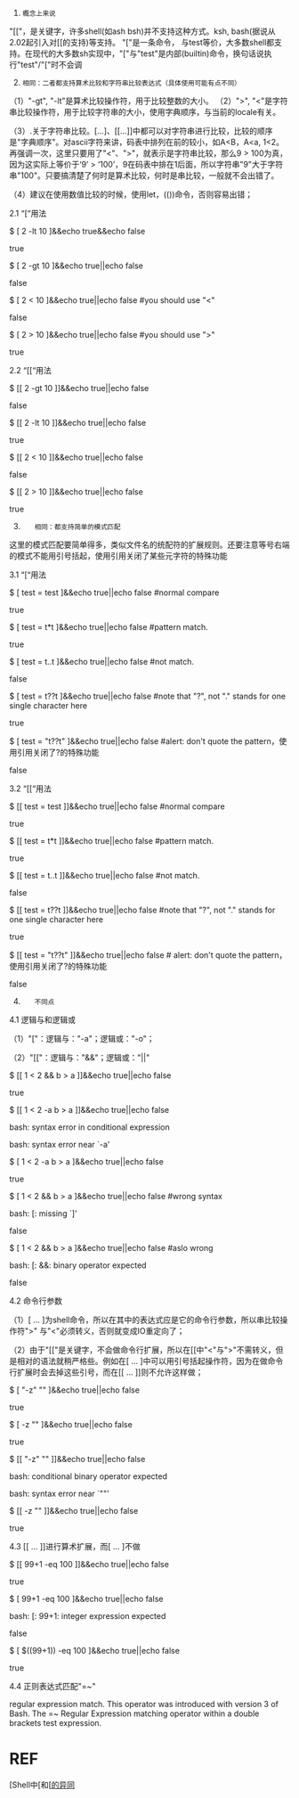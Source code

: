 1.     概念上来说

"[["，是关键字，许多shell(如ash bsh)并不支持这种方式。ksh, bash(据说从2.02起引入对[[的支持)等支持。
"["是一条命令， 与test等价，大多数shell都支持。在现代的大多数sh实现中，"["与"test"是内部(builtin)命令，换句话说执行"test"/"["时不会调

2.     相同：二者都支持算术比较和字符串比较表达式（具体使用可能有点不同）

（1）"-gt", "-lt"是算术比较操作符，用于比较整数的大小。
（2）">", "<"是字符串比较操作符，用于比较字符串的大小，使用字典顺序，与当前的locale有关。

（3）.关于字符串比较。[...]、[[...]]中都可以对字符串进行比较，比较的顺序是"字典顺序"。对ascii字符来讲，码表中排列在前的较小，如A<B，A<a, 1<2。再强调一次，这里只要用了"<"、">"，就表示是字符串比较，那么9 > 100为真，因为这实际上等价于‘9’ > ‘100’，9在码表中排在1后面，所以字符串"9"大于字符串"100"。只要搞清楚了何时是算术比较，何时是串比较，一般就不会出错了。

（4）建议在使用数值比较的时候，使用let，(())命令，否则容易出错；

2.1  “[“用法

$ [ 2 -lt 10 ]&&echo true&&echo false

true

$  [ 2 -gt 10 ]&&echo true||echo false

false

$  [ 2 \< 10 ]&&echo true||echo false  #you should use "\<"

false

$  [ 2 \> 10 ]&&echo true||echo false  #you should use "\>"

true

2.2     “[[“用法

$  [[ 2 -gt 10 ]]&&echo true||echo false

false

$  [[ 2 -lt 10 ]]&&echo true||echo false

true

$  [[ 2 < 10 ]]&&echo true||echo false

false

$  [[ 2 > 10 ]]&&echo true||echo false

true

 

3.        相同：都支持简单的模式匹配

这里的模式匹配要简单得多，类似文件名的统配符的扩展规则。还要注意等号右端的模式不能用引号括起，使用引用关闭了某些元字符的特殊功能

 

3.1  “[“用法

$ [ test = test ]&&echo true||echo false  #normal compare

true

$ [ test = t*t ]&&echo true||echo false  #pattern match.

true

$ [ test = t..t ]&&echo true||echo false  #not match.

false

$ [ test = t??t ]&&echo true||echo false  #note that "?", not "." stands for one single character here

true

$ [ test = "t??t" ]&&echo true||echo false #alert: don't quote the pattern，使用引用关闭了?的特殊功能

false

 

3.2  “[[“用法

$ [[ test = test ]]&&echo true||echo false  #normal compare

true

$ [[ test = t*t ]]&&echo true||echo false  #pattern match.

true

$ [[ test = t..t ]]&&echo true||echo false  #not match.

false

$ [[ test = t??t ]]&&echo true||echo false  #note that "?", not "." stands for one single character here

true

$ [[ test = "t??t" ]]&&echo true||echo false # alert: don't quote the pattern，使用引用关闭了?的特殊功能

false

 

4.        不同点

4.1     逻辑与和逻辑或

（1）"["：逻辑与："-a"；逻辑或："-o"；

（2）"[["：逻辑与："&&"；逻辑或："||"

$ [[ 1 < 2 && b > a ]]&&echo true||echo false

true

$ [[ 1 < 2 -a b > a ]]&&echo true||echo false

bash: syntax error in conditional expression

bash: syntax error near `-a'

$ [ 1 < 2 -a b > a ]&&echo true||echo false

true

$ [ 1 < 2 && b > a ]&&echo true||echo false  #wrong syntax

bash: [: missing `]'

false

$ [ 1 < 2 \&\& b > a ]&&echo true||echo false  #aslo wrong

bash: [: &&: binary operator expected

false

 

4.2     命令行参数

（1）[ ... ]为shell命令，所以在其中的表达式应是它的命令行参数，所以串比较操作符">" 与"<"必须转义，否则就变成IO重定向了；

（2）由于"[["是关键字，不会做命令行扩展，所以在[[中"<"与">"不需转义，但是相对的语法就稍严格些。例如在[ ... ]中可以用引号括起操作符，因为在做命令行扩展时会去掉这些引号，而在[[ ... ]]则不允许这样做；

$ [ "-z" "" ]&&echo true||echo false

true

$ [ -z "" ]&&echo true||echo false

true

$ [[ "-z" "" ]]&&echo true||echo false

bash: conditional binary operator expected

bash: syntax error near `""'

$ [[ -z "" ]]&&echo true||echo false

true

 

4.3  [[ ... ]]进行算术扩展，而[ ... ]不做

$ [[ 99+1 -eq 100 ]]&&echo true||echo false

true

$ [ 99+1 -eq 100 ]&&echo true||echo false

bash: [: 99+1: integer expression expected

false

$ [ $((99+1)) -eq 100 ]&&echo true||echo false

true

 

4.4  正则表达式匹配"=~"

regular expression match. This operator was introduced with version 3 of Bash.
The =~ Regular Expression matching operator within a double brackets test expression.

# REF
[Shell中[和[[的异同](https://blog.csdn.net/ysdaniel/article/details/7905818)